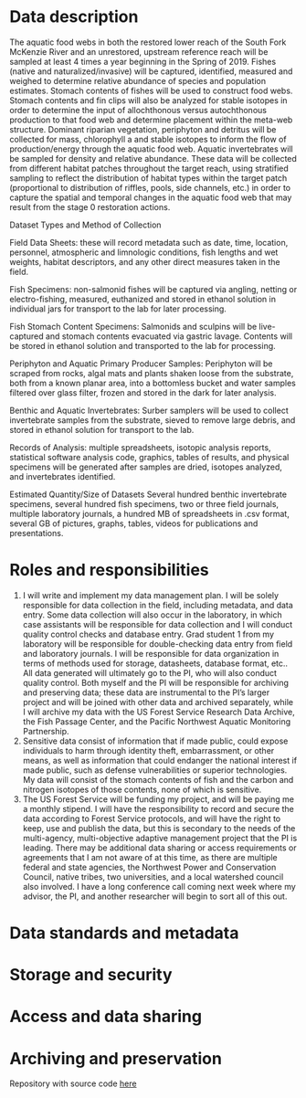 # Data description
The aquatic food webs in both the restored lower reach of the South Fork McKenzie River and an unrestored, upstream reference reach will be sampled at least 4 times a year beginning in the Spring of 2019. Fishes (native and naturalized/invasive) will be captured, identified, measured and weighed to determine relative abundance of species and population estimates. Stomach contents of fishes will be used to construct food webs. Stomach contents and fin clips will also be analyzed for stable isotopes in order to determine the input of allochthonous versus autochthonous production to that food web and determine placement within the meta-web structure. Dominant riparian vegetation, periphyton and detritus will be collected for mass, chlorophyll a and stable isotopes to inform the flow of production/energy through the aquatic food web.  Aquatic invertebrates will be sampled for density and relative abundance. These data will be collected from different habitat patches throughout the target reach, using stratified sampling to reflect the distribution of habitat types within the target patch (proportional to distribution of riffles, pools, side channels, etc.) in order to capture the spatial and temporal changes in the aquatic food web that may result from the stage 0 restoration actions.

Dataset Types and Method of Collection

Field Data Sheets: these will record metadata such as date, time, location, personnel, atmospheric and limnologic conditions, fish lengths and wet weights, habitat descriptors, and any other direct measures taken in the field.

Fish Specimens: non-salmonid fishes will be captured via angling, netting or electro-fishing, measured, euthanized and stored in ethanol solution in individual jars for transport to the lab for later processing.

Fish Stomach Content Specimens: Salmonids and sculpins will be live-captured and stomach contents evacuated via gastric lavage. Contents will be stored in ethanol solution and transported to the lab for processing.

Periphyton and Aquatic Primary Producer Samples: Periphyton will be scraped from rocks, algal mats and plants shaken loose from the substrate, both from a known planar area, into a bottomless bucket and water samples filtered over glass filter, frozen and stored in the dark for later analysis.

Benthic and Aquatic Invertebrates: Surber samplers will be used to collect invertebrate samples from the substrate, sieved to remove large debris, and stored in ethanol solution for transport to the lab.

Records of Analysis: multiple spreadsheets, isotopic analysis reports, statistical software analysis code, graphics, tables of results, and physical specimens will be generated after samples are dried, isotopes analyzed, and invertebrates identified.

Estimated Quantity/Size of Datasets
Several hundred benthic invertebrate specimens, several hundred fish specimens, two or three field journals, multiple laboratory journals, a hundred MB of spreadsheets in .csv format, several GB of pictures, graphs, tables, videos for publications and presentations.

# Roles and responsibilities
1.	I will write and implement my data management plan. I will be solely responsible for data collection in the field, including metadata, and data entry. Some data collection will also occur in the laboratory, in which case assistants will be responsible for data collection and I will conduct quality control checks and database entry. Grad student 1 from my laboratory will be responsible for double-checking data entry from field and laboratory journals. I will be responsible for data organization in terms of methods used for storage, datasheets, database format, etc.. All data generated will ultimately go to the PI, who will also conduct quality control. Both myself and the PI will be responsible for archiving and preserving data; these data are instrumental to the PI’s larger project and will be joined with other data and archived separately, while I will archive my data with the US Forest Service Research Data Archive, the Fish Passage Center, and the Pacific Northwest Aquatic Monitoring Partnership.
2.	Sensitive data consist of information that if made public, could expose individuals to harm through identity theft, embarrassment, or other means, as well as information that could endanger the national interest if made public, such as defense vulnerabilities or superior technologies. My data will consist of the stomach contents of fish and the carbon and nitrogen isotopes of those contents, none of which is sensitive.
3.	The US Forest Service will be funding my project, and will be paying me a monthly stipend. I will have the responsibility to record and secure the data according to Forest Service protocols, and will have the right to keep, use and publish the data, but this is secondary to the needs of the multi-agency, multi-objective adaptive management project that the PI is leading. There may be additional data sharing or access requirements or agreements that I am not aware of at this time, as there are multiple federal and state agencies, the Northwest Power and Conservation Council, native tribes, two universities, and a local watershed council also involved. I have a long conference call coming next week where my advisor, the PI, and another researcher will begin to sort all of this out.

# Data standards and metadata

# Storage and security

# Access and data sharing

# Archiving and preservation

Repository with source code [here](https://github.com/clarallebot/GRAD521_DMPtemplate)

